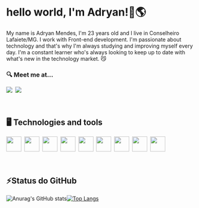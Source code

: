 # hello world, I'm Adryan!👋🌎

My name is Adryan Mendes, I'm 23 years old and I live in Conselheiro Lafaiete/MG. I work with Front-end development. I'm passionate about technology and that's why I'm always studying and improving myself every day. I'm a constant learner who's always looking to keep up to date with what's new in the technology market. 😼



### 🔍 Meet me at...

<a href="https://www.linkedin.com/in/adryancsmendes/"><img src="https://img.shields.io/badge/LinkedIn-0077B5?style=for-the-badge&logo=linkedin&logoColor=white"><a/>&nbsp;&nbsp;<a href="mailto:adryanmendes2014@gmail.com"><img src="https://img.shields.io/badge/Gmail-D14836?style=for-the-badge&logo=gmail&logoColor=white"><a/>



<br>

## 🖥️ Technologies and tools

<img src="https://cdn.jsdelivr.net/gh/devicons/devicon@latest/icons/wordpress/wordpress-plain.svg" width="40" height="40" />&nbsp;&nbsp;<img src="https://cdn.jsdelivr.net/gh/devicons/devicon/icons/react/react-original.svg" width="40" height="40" />&nbsp;&nbsp;<img src="https://cdn.jsdelivr.net/gh/devicons/devicon/icons/html5/html5-original.svg" width="40" height="40"/>&nbsp;&nbsp;<img src="https://cdn.jsdelivr.net/gh/devicons/devicon/icons/css3/css3-original.svg" width="40" height="40"/>&nbsp;&nbsp;<img src="https://cdn.jsdelivr.net/gh/devicons/devicon/icons/javascript/javascript-original.svg" width="40" height="40"/>&nbsp;&nbsp;<img src="https://cdn.jsdelivr.net/gh/devicons/devicon@latest/icons/php/php-original.svg" width="40" height="40" />&nbsp;&nbsp;<img src="https://cdn.jsdelivr.net/gh/devicons/devicon/icons/sass/sass-original.svg" width="40" height="40"/>&nbsp;&nbsp;<img src="https://cdn.jsdelivr.net/gh/devicons/devicon/icons/git/git-original.svg" width="40" height="40"/>&nbsp;&nbsp;<img src="https://cdn.jsdelivr.net/gh/devicons/devicon/icons/github/github-original.svg" width="40" height="40"/>

<br>

## ⚡Status do GitHub
![Anurag's GitHub stats](https://github-readme-stats.vercel.app/api?username=adryancsmendes&show_icons=true&theme=dark)[![Top Langs](https://github-readme-stats.vercel.app/api/top-langs/?username=adryancsmendes&layout=compact&theme=dark)](https://github.com/anuraghazra/github-readme-stats)
